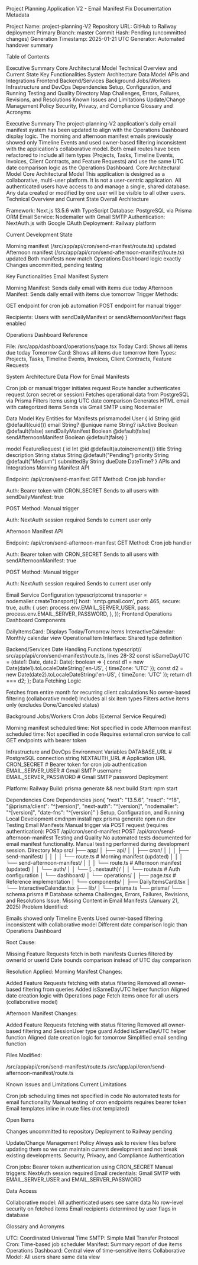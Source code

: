Project Planning Application V2 - Email Manifest Fix Documentation
Metadata

Project Name: project-planning-V2
Repository URL: GitHub to Railway deployment
Primary Branch: master
Commit Hash: Pending (uncommitted changes)
Generation Timestamp: 2025-01-21 UTC
Generator: Automated handover summary

Table of Contents

Executive Summary
Core Architectural Model
Technical Overview and Current State
Key Functionalities
System Architecture
Data Model
APIs and Integrations
Frontend
Backend/Services
Background Jobs/Workers
Infrastructure and DevOps
Dependencies
Setup, Configuration, and Running
Testing and Quality
Directory Map
Challenges, Errors, Failures, Revisions, and Resolutions
Known Issues and Limitations
Update/Change Management Policy
Security, Privacy, and Compliance
Glossary and Acronyms

Executive Summary
The project-planning-V2 application's daily email manifest system has been updated to align with the Operations Dashboard display logic. The morning and afternoon manifest emails previously showed only Timeline Events and used owner-based filtering inconsistent with the application's collaborative model. Both email routes have been refactored to include all item types (Projects, Tasks, Timeline Events, Invoices, Client Contracts, and Feature Requests) and use the same UTC date comparison logic as the Operations Dashboard.
Core Architectural Model
Core Architectural Model
This application is designed as a collaborative, multi-user platform. It is not a user-centric application. All authenticated users have access to and manage a single, shared database. Any data created or modified by one user will be visible to all other users.
Technical Overview and Current State
Overall Architecture

Framework: Next.js 13.5.6 with TypeScript
Database: PostgreSQL via Prisma ORM
Email Service: Nodemailer with Gmail SMTP
Authentication: NextAuth.js with Google OAuth
Deployment: Railway platform

Current Development State

Morning manifest (/src/app/api/cron/send-manifest/route.ts) updated
Afternoon manifest (/src/app/api/cron/send-afternoon-manifest/route.ts) updated
Both manifests now match Operations Dashboard logic exactly
Changes uncommitted, pending testing

Key Functionalities
Email Manifest System

Morning Manifest: Sends daily email with items due today
Afternoon Manifest: Sends daily email with items due tomorrow
Trigger Methods:

GET endpoint for cron job automation
POST endpoint for manual trigger


Recipients: Users with sendDailyManifest or sendAfternoonManifest flags enabled

Operations Dashboard Reference

File: /src/app/dashboard/operations/page.tsx
Today Card: Shows all items due today
Tomorrow Card: Shows all items due tomorrow
Item Types: Projects, Tasks, Timeline Events, Invoices, Client Contracts, Feature Requests

System Architecture
Data Flow for Email Manifests

Cron job or manual trigger initiates request
Route handler authenticates request (cron secret or session)
Fetches operational data from PostgreSQL via Prisma
Filters items using UTC date comparison
Generates HTML email with categorized items
Sends via Gmail SMTP using Nodemailer

Data Model
Key Entities for Manifests
prismamodel User {
  id                    String    @id @default(cuid())
  email                 String?   @unique
  name                  String?
  isActive              Boolean   @default(false)
  sendDailyManifest     Boolean   @default(false)
  sendAfternoonManifest Boolean   @default(false)
}

model FeatureRequest {
  id          Int      @id @default(autoincrement())
  title       String
  description String
  status      String   @default("Pending")
  priority    String   @default("Medium")
  submittedBy String
  dueDate     DateTime?
}
APIs and Integrations
Morning Manifest API

Endpoint: /api/cron/send-manifest
GET Method: Cron job handler

Auth: Bearer token with CRON_SECRET
Sends to all users with sendDailyManifest: true


POST Method: Manual trigger

Auth: NextAuth session required
Sends to current user only



Afternoon Manifest API

Endpoint: /api/cron/send-afternoon-manifest
GET Method: Cron job handler

Auth: Bearer token with CRON_SECRET
Sends to all users with sendAfternoonManifest: true


POST Method: Manual trigger

Auth: NextAuth session required
Sends to current user only



Email Service Configuration
typescriptconst transporter = nodemailer.createTransport({
  host: 'smtp.gmail.com',
  port: 465,
  secure: true,
  auth: {
    user: process.env.EMAIL_SERVER_USER,
    pass: process.env.EMAIL_SERVER_PASSWORD,
  },
});
Frontend
Operations Dashboard Components

DailyItemsCard: Displays Today/Tomorrow items
InteractiveCalendar: Monthly calendar view
OperationalItem Interface: Shared type definition

Backend/Services
Date Handling Functions
typescript// src/app/api/cron/send-manifest/route.ts, lines 28-32
const isSameDayUTC = (date1: Date, date2: Date): boolean => {
  const d1 = new Date(date1).toLocaleDateString('en-US', { timeZone: 'UTC' });
  const d2 = new Date(date2).toLocaleDateString('en-US', { timeZone: 'UTC' });
  return d1 === d2;
};
Data Fetching Logic

Fetches from entire month for recurring client calculations
No owner-based filtering (collaborative model)
Includes all six item types
Filters active items only (excludes Done/Canceled status)

Background Jobs/Workers
Cron Jobs (External Service Required)

Morning manifest scheduled time: Not specified in code
Afternoon manifest scheduled time: Not specified in code
Requires external cron service to call GET endpoints with bearer token

Infrastructure and DevOps
Environment Variables
DATABASE_URL          # PostgreSQL connection string
NEXTAUTH_URL         # Application URL
CRON_SECRET          # Bearer token for cron job authentication
EMAIL_SERVER_USER    # Gmail SMTP username
EMAIL_SERVER_PASSWORD # Gmail SMTP password
Deployment

Platform: Railway
Build: prisma generate && next build
Start: npm start

Dependencies
Core Dependencies
json{
  "next": "13.5.6",
  "react": "^18",
  "@prisma/client": "^[version]",
  "next-auth": "^[version]",
  "nodemailer": "^[version]",
  "date-fns": "^[version]"
}
Setup, Configuration, and Running
Local Development
cmdnpm install
npx prisma generate
npm run dev
Testing Email Manifests
Manual trigger via POST request (requires authentication):
POST /api/cron/send-manifest
POST /api/cron/send-afternoon-manifest
Testing and Quality
No automated tests documented for email manifest functionality. Manual testing performed during development session.
Directory Map
src/
├── app/
│   ├── api/
│   │   ├── cron/
│   │   │   ├── send-manifest/
│   │   │   │   └── route.ts                    # Morning manifest (updated)
│   │   │   └── send-afternoon-manifest/
│   │   │       └── route.ts                    # Afternoon manifest (updated)
│   │   └── auth/
│   │       └── [...nextauth]/
│   │           └── route.ts                    # Auth configuration
│   └── dashboard/
│       └── operations/
│           ├── page.tsx                        # Reference implementation
│           └── components/
│               ├── DailyItemsCard.tsx
│               └── InteractiveCalendar.tsx
├── lib/
│   └── prisma.ts
└── prisma/
    └── schema.prisma                           # Database schema
Challenges, Errors, Failures, Revisions, and Resolutions
Issue: Missing Content in Email Manifests (January 21, 2025)
Problem Identified:

Emails showed only Timeline Events
Used owner-based filtering inconsistent with collaborative model
Different date comparison logic than Operations Dashboard

Root Cause:

Missing Feature Requests fetch in both manifests
Queries filtered by ownerId or userId
Date bounds comparison instead of UTC day comparison

Resolution Applied:
Morning Manifest Changes:

Added Feature Requests fetching with status filtering
Removed all owner-based filtering from queries
Added isSameDayUTC helper function
Aligned date creation logic with Operations page
Fetch items once for all users (collaborative model)

Afternoon Manifest Changes:

Added Feature Requests fetching with status filtering
Removed all owner-based filtering and SessionUser type guard
Added isSameDayUTC helper function
Aligned date creation logic for tomorrow
Simplified email sending function

Files Modified:

/src/app/api/cron/send-manifest/route.ts
/src/app/api/cron/send-afternoon-manifest/route.ts

Known Issues and Limitations
Current Limitations

Cron job scheduling times not specified in code
No automated tests for email functionality
Manual testing of cron endpoints requires bearer token
Email templates inline in route files (not templated)

Open Items

Changes uncommitted to repository
Deployment to Railway pending

Update/Change Management Policy
Always ask to review files before updating them so we can maintain current development and not break existing developments.
Security, Privacy, and Compliance
Authentication

Cron jobs: Bearer token authentication using CRON_SECRET
Manual triggers: NextAuth session required
Email credentials: Gmail SMTP with EMAIL_SERVER_USER and EMAIL_SERVER_PASSWORD

Data Access

Collaborative model: All authenticated users see same data
No row-level security on fetched items
Email recipients determined by user flags in database

Glossary and Acronyms

UTC: Coordinated Universal Time
SMTP: Simple Mail Transfer Protocol
Cron: Time-based job scheduler
Manifest: Summary report of due items
Operations Dashboard: Central view of time-sensitive items
Collaborative Model: All users share same data view